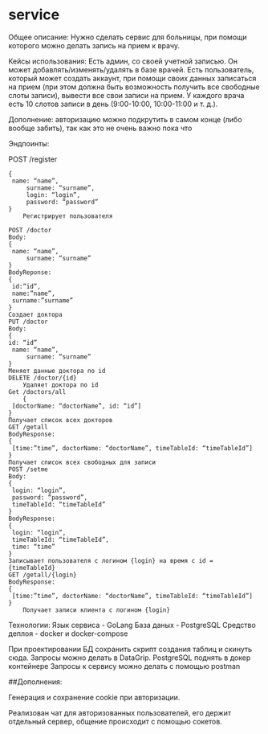# service


Общее описание:
Нужно сделать сервис для больницы, при помощи которого можно делать запись на прием к врачу.


Кейсы использования:
	Есть админ, со своей учетной записью. Он может добавлять/изменять/удалять в базе врачей. Есть пользователь, который может создать аккаунт, при помощи своих данных записаться на прием (при этом должна быть возможность получить все свободные слоты записи), вывести все свои записи на прием. У каждого врача есть 10 слотов записи в день (9:00-10:00, 10:00-11:00 и т. д.).

Дополнение:
	авторизацию можно подкрутить в самом конце (либо вообще забить), так как это не очень важно пока что

Эндпоинты:

POST /register
```	Body: 
{
 name: “name”,
	 surname: “surname”,
	 login: “login”,
	 password: “password”
}
	Регистрирует пользователя

POST /doctor
Body:
{
 name: “name”,
	 surname: “surname”
}
BodyReponse:
{
 id:”id”,
 name:”name”,
 surname:”surname”
}
Создает доктора
PUT /doctor
Body:
{
id: “id”
 name: “name”,
	 surname: “surname”
}
Меняет данные доктора по id
DELETE /doctor/{id}
	Удаляет доктора по id
Get /doctors/all
	{
 [doctorName: “doctorName”, id: “id”]
}
Получает список всех докторов
GET /getall
BodyResponse:
{
 [time:”time”, doctorName: “doctorName”, timeTableId: “timeTableId”]
}
Получает список всех свободных для записи 
POST /setme
Body:
{
 login: “login”,
 password: “password”,
 timeTableId: “timeTableId”
}
BodyResponse:
{
 login: “login”,
 timeTableId: “timeTableId”,
 time: “time”
}
Записывает пользователя с логином {login} на время с id = {timeTableId}
GET /getall/{login}
BodyResponse:
{
 [time:”time”, doctorName: “doctorName”, timeTableId: “timeTableId”]
}
	Получает записи клиента с логином {login}
```


Технологии:
	Язык сервиса - GoLang
	База даных - PostgreSQL
	Средство деплоя - docker и docker-compose

При проектировании БД сохранить скрипт создания таблиц и скинуть сюда. Запросы можно делать в DataGrip.
PostgreSQL поднять в докер контейнере
Запросы к сервису можно делать с помощью postman

##Дополнения:

Генерация и сохранение cookie при авторизации.

Реализован чат для авторизованных пользователей, его держит отдельный сервер, общение происходит с помощью сокетов. 
